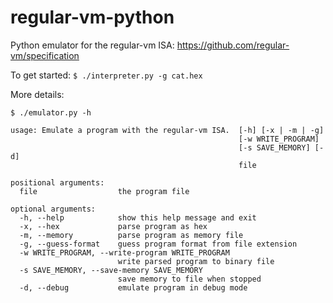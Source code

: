 # regular-vm-python
Python emulator for the regular-vm ISA: https://github.com/regular-vm/specification

To get started: `$ ./interpreter.py -g cat.hex`

More details: 
```
$ ./emulator.py -h

usage: Emulate a program with the regular-vm ISA.  [-h] [-x | -m | -g]
                                                   [-w WRITE_PROGRAM]
                                                   [-s SAVE_MEMORY] [-d]
                                                   file

positional arguments:
  file                  the program file

optional arguments:
  -h, --help            show this help message and exit
  -x, --hex             parse program as hex
  -m, --memory          parse program as memory file
  -g, --guess-format    guess program format from file extension
  -w WRITE_PROGRAM, --write-program WRITE_PROGRAM
                        write parsed program to binary file
  -s SAVE_MEMORY, --save-memory SAVE_MEMORY
                        save memory to file when stopped
  -d, --debug           emulate program in debug mode
```
